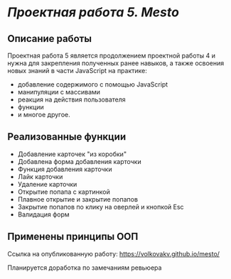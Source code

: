 # *Проектная работа 5. Mesto*

## Описание работы
Проектная работа 5 является продолжением проектной работы 4 и нужна для закрепления полученных ранее навыков, а также освоения новых знаний в части JavaScript на практике:
* добавление содержимого с помощью JavaScript
* манипуляции с массивами
* реакция на действия пользователя
* функции
* и многое другое.

## Реализованные функции
* Добавление карточек "из коробки"
* Добавлена форма добавления карточки
* Функция добавления карточки
* Лайк карточки
* Удаление карточки
* Открытие попапа с картинкой
* Плавное открытие и закрытие попапов
* Закрытие попапов по клику на оверлей и кнопкой Esc
* Валидация форм

## Применены принципы ООП

Ссылка на опубликованную работу: https://volkovakv.github.io/mesto/

Планируется доработка по замечаниям ревьюера
